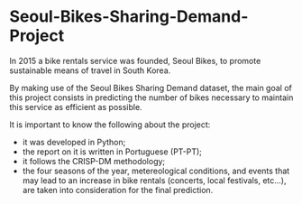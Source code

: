 # Seoul-Bikes-Sharing-Demand-Project
In 2015 a bike rentals service was founded, Seoul Bikes, to promote sustainable means of travel in South Korea. 

By making use of the Seoul Bikes Sharing Demand dataset, the main goal of this project consists in predicting the number of bikes necessary to maintain this service as efficient as possible.

It is important to know the following about the project:
- it was developed in Python;
- the report on it is written in Portuguese (PT-PT);
- it follows the CRISP-DM methodology;
- the four seasons of the year, metereological conditions, and events that may lead to an increase in bike rentals (concerts, local festivals, etc...), are taken into consideration for the final prediction.
